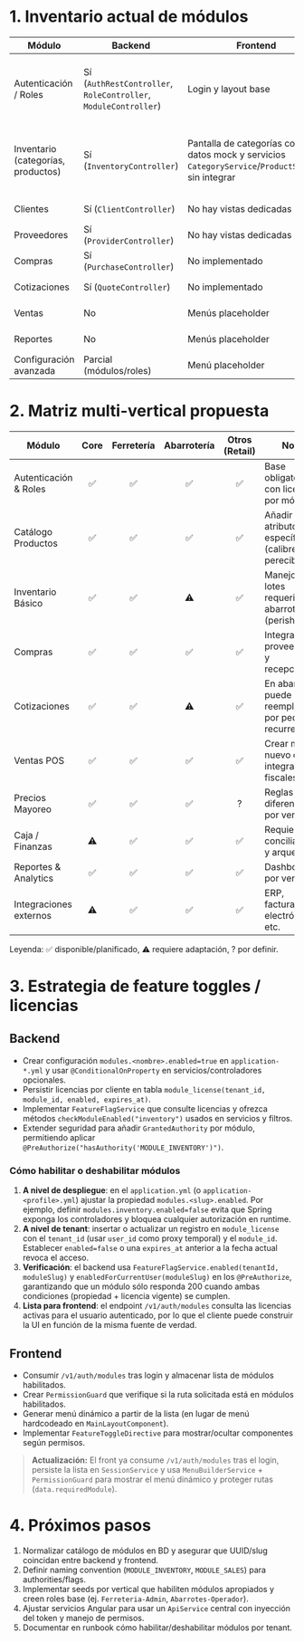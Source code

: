 # 1. Inventario actual de módulos

| Módulo | Backend | Frontend | Comentarios |
|--------|---------|----------|-------------|
| Autenticación / Roles | Sí (`AuthRestController`, `RoleController`, `ModuleController`) | Login y layout base | Backend funcional; frontend carece de guards e interceptores. |
| Inventario (categorías, productos) | Sí (`InventoryController`) | Pantalla de categorías con datos mock y servicios `CategoryService`/`ProductService` sin integrar | Endpoints de frontend no coinciden con backend (`/list` vs `/categories`). |
| Clientes | Sí (`ClientController`) | No hay vistas dedicadas | Requiere UI CRUD. |
| Proveedores | Sí (`ProviderController`) | No hay vistas dedicadas | Requiere UI CRUD. |
| Compras | Sí (`PurchaseController`) | No implementado | Falta UI y consumo. |
| Cotizaciones | Sí (`QuoteController`) | No implementado | Falta UI y consumo. |
| Ventas | No | Menús placeholder | Dominio pendiente. |
| Reportes | No | Menús placeholder | Requiere definición. |
| Configuración avanzada | Parcial (módulos/roles) | Menú placeholder | Falta lógica real. |

# 2. Matriz multi-vertical propuesta

| Módulo                | Core | Ferretería | Abarrotería | Otros (Retail) | Notas |
|-----------------------|:----:|:----------:|:-----------:|:--------------:|-------|
| Autenticación & Roles | ✅  | ✅        | ✅         | ✅            | Base obligatoria con licencias por módulo. |
| Catálogo Productos    | ✅  | ✅        | ✅         | ✅            | Añadir atributos específicos (calibre, perecibilidad). |
| Inventario Básico     | ✅  | ✅        | ⚠️        | ✅            | Manejo de lotes requerido en abarrotes (perishables). |
| Compras               | ✅  | ✅        | ✅         | ✅            | Integrar con proveedores y recepciones. |
| Cotizaciones          | ✅  | ✅        | ⚠️        | ✅            | En abarrotes puede reemplazarse por pedidos recurrentes. |
| Ventas POS            | ✅  | ✅        | ✅         | ✅            | Crear módulo nuevo con integraciones fiscales. |
| Precios Mayoreo       | ✅  | ✅        | ✅         | ?             | Reglas diferenciadas por vertical. |
| Caja / Finanzas       | ⚠️  | ✅        | ✅         | ✅            | Requiere conciliaciones y arqueos. |
| Reportes & Analytics  | ✅  | ✅        | ✅         | ✅            | Dashboards por vertical. |
| Integraciones externos| ⚠️  | ✅        | ✅         | ✅            | ERP, facturación electrónica, etc. |

Leyenda: ✅ disponible/planificado, ⚠️ requiere adaptación, ? por definir.

# 3. Estrategia de feature toggles / licencias

## Backend
- Crear configuración `modules.<nombre>.enabled=true` en `application-*.yml` y usar `@ConditionalOnProperty` en servicios/controladores opcionales.
- Persistir licencias por cliente en tabla `module_license(tenant_id, module_id, enabled, expires_at)`.
- Implementar `FeatureFlagService` que consulte licencias y ofrezca métodos `checkModuleEnabled("inventory")` usados en servicios y filtros.
- Extender seguridad para añadir `GrantedAuthority` por módulo, permitiendo aplicar `@PreAuthorize("hasAuthority('MODULE_INVENTORY')")`.

### Cómo habilitar o deshabilitar módulos

1. **A nivel de despliegue**: en el `application.yml` (o `application-<profile>.yml`) ajustar la propiedad `modules.<slug>.enabled`. Por ejemplo, definir `modules.inventory.enabled=false` evita que Spring exponga los controladores y bloquea cualquier autorización en runtime.
2. **A nivel de tenant**: insertar o actualizar un registro en `module_license` con el `tenant_id` (usar `user_id` como proxy temporal) y el `module_id`. Establecer `enabled=false` o una `expires_at` anterior a la fecha actual revoca el acceso.
3. **Verificación**: el backend usa `FeatureFlagService.enabled(tenantId, moduleSlug)` y `enabledForCurrentUser(moduleSlug)` en los `@PreAuthorize`, garantizando que un módulo sólo responda 200 cuando ambas condiciones (propiedad + licencia vigente) se cumplen.
4. **Lista para frontend**: el endpoint `/v1/auth/modules` consulta las licencias activas para el usuario autenticado, por lo que el cliente puede construir la UI en función de la misma fuente de verdad.

## Frontend
- Consumir `/v1/auth/modules` tras login y almacenar lista de módulos habilitados.
- Crear `PermissionGuard` que verifique si la ruta solicitada está en módulos habilitados.
- Generar menú dinámico a partir de la lista (en lugar de menú hardcodeado en `MainLayoutComponent`).
- Implementar `FeatureToggleDirective` para mostrar/ocultar componentes según permisos.

> **Actualización:** El front ya consume `/v1/auth/modules` tras el login, persiste la lista en `SessionService` y usa `MenuBuilderService` + `PermissionGuard` para mostrar el menú dinámico y proteger rutas (`data.requiredModule`).

# 4. Próximos pasos

1. Normalizar catálogo de módulos en BD y asegurar que UUID/slug coincidan entre backend y frontend.
2. Definir naming convention (`MODULE_INVENTORY`, `MODULE_SALES`) para authorities/flags.
3. Implementar seeds por vertical que habiliten módulos apropiados y creen roles base (ej. `Ferreteria-Admin`, `Abarrotes-Operador`).
4. Ajustar servicios Angular para usar un `ApiService` central con inyección del token y manejo de permisos.
5. Documentar en runbook cómo habilitar/deshabilitar módulos por tenant.
